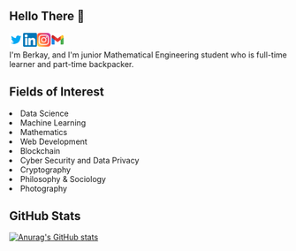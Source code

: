 ## Hello There 👋
<a href="https://www.twitter.com/berkaihi"> <img align="left" alt="Berkay's Twitter" width="25px" src= "https://raw.githubusercontent.com/berkayahi/berkayahi/main/images/twitter.svg"/> </a>
<a href="https://www.linkedin.com/in/berkayahi"> <img align="left" alt="Berkay's LinkedIn" width="25px" src= "https://raw.githubusercontent.com/berkayahi/berkayahi/main/images/linkedin.svg"/> </a>
<a href="https://www.instagram.com/ahiontheway"> <img align="left" alt="Berkay's Instagram" width="25px" src= "https://raw.githubusercontent.com/berkayahi/berkayahi/main/images/instagram.svg"/> </a>
<a href="mailto:berkayahi@gmail.com"> <img align="left" alt="Mail to Berkay" width="25px" src="https://raw.githubusercontent.com/berkayahi/berkayahi/main/images/gmail.svg"/></a>
<br>

I'm Berkay, and I'm junior Mathematical Engineering student who is full-time learner and part-time backpacker.

## Fields of Interest 
<li>Data Science</li>
<li>Machine Learning</li>
<li>Mathematics</li>
<li>Web Development</li>
<li>Blockchain</li>
<li>Cyber Security and Data Privacy</li>
<li>Cryptography</li>
<li>Philosophy & Sociology</li>
<li>Photography</li>

## GitHub Stats
[![Anurag's GitHub stats](https://github-readme-stats.vercel.app/api?username=berkayahi&theme=merko&show_icons=true)](https://github.com/berkayahi/berkayahi)

